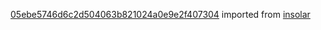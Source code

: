 [05ebe5746d6c2d504063b821024a0e9e2f407304](https://github.com/insolar/insolar/commit/05ebe5746d6c2d504063b821024a0e9e2f407304) imported from [insolar](https://github.com/insolar/insolar)
